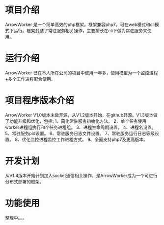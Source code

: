 # 项目介绍
ArrowWorker 是一个简单高效的php框架。框架兼容php7，可在web模式和cli模式下运行。框架封装了常驻服务相关操作，主要擅长在cli下做为常驻服务来使用。
# 运行介绍
ArrowWorker 已在本人所在公司的项目中使用一年多，使用模型为一个监控进程+多个工作进程配合使用。
# 项目程序版本介绍
ArrowWorker V1.0版本未做开源，从V1.2版本开始，在github开源。V1.3版本做了功能升级和优化，包括:
1、简化常驻服务初始化方法。
2、单个任务使用worker进程组执行和个任务进程组。
3、进程生命周期设置。
4、进程名设置。
5、常驻服务pid设置。
6、常驻服务日志文件设置。
7、常驻服务运行日志等级设置。
8、优化监控进程监控工作进程方式。
9、全面支持php7及更高版本。
# 开发计划
从V1.4版本开始计划加入socket通信相关操作，是ArrowWorker成为一个可进行分布式部署的框架。
# 功能使用
整理中。。。
